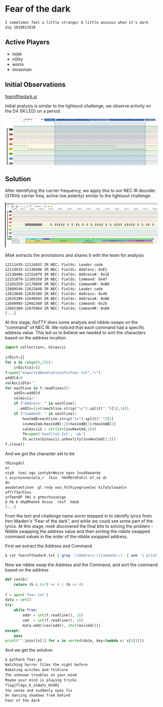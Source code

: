 # Fear of the dark

```
I sometimes feel a little strange/ A little anxious when it's dark
dip 1010011010
```

## Active Players

* miek
* n0tty
* worm
* mossman

## Initial Observations

[fearofthedark.sr](fearofthedark.sr)

Initial analysis is similar to the lightsout challenge, we observe activity on the D4 (IR LED) on a period.

![Periodicity](fearofthedark-periodicity.png)

## Solution

After identifying the carrier frequency, we apply this to our NEC IR decoder (37KHz carrier freq, active low polarity) similar to the lightsout challenge.

![Decoded with NEC IR](fearofthedark-decoded.png)

*Miek* extracts the annotations and shares it with the team for analysis

```text
12111435-12124933 IR NEC: Fields: Leader code
12124933-12138406 IR NEC: Fields: Address: 0xE1
12138406-12151879 IR NEC: Fields: Address#: 0x1E
12151879-12165359 IR NEC: Fields: Command: 0x47
12165359-12178850 IR NEC: Fields: Command#: 0xB8
12609549-12623048 IR NEC: Fields: Leader code
12623048-12635389 IR NEC: Fields: Address: 0x49
12635389-12649993 IR NEC: Fields: Address#: 0xB6
12649993-12662360 IR NEC: Fields: Command: 0x25
12662360-12676964 IR NEC: Fields: Command#: 0xDA
[...]
```

At this stage, *NoTTY* does some analysis and nibble-swaps on the "command" of NEC IR. We noticed that each command had a specific address value. This led us to believe we needed to sort the characters based on the address location.

```python
import collections, binascii

irDict={}
for a in range(0,255):
    irDict[a]=[]
f=open("exportedAnnotationsForFear.txt","r")
addOld=0
valAsciiOld=''
for eachline in f.readlines():
    addIn=addOld
    valAscii=''
    if ("Address: " in eachline):
       addIn=(int(eachline.strip("\n").split(" ")[5],16))
    if ("Command: " in eachline):
        hexCmdB=eachline.strip("\n").split(" ")[5]
        invHexCmd=hexCmdB[:2]+hexCmdB[3]+hexCmdB[2]
        valAscii2 = chr(int(invHexCmd,16))
        fh=open('hexFile2.txt', 'ab')
        fh.write(binascii.unhexlify(invHexCmd[2:]))
f.close()
```

And we got the character set to be

```text
tRiosgdsl
or
niyN  toai ogu iontybrWeice ngxn loud4awan4e
i asyrnsnneoiela_r  lkin  YmtRbrdfuhrl ef_ce dc
dn 
aeadetaetinom  gl rndy wso_fn}hiyegrsae{wc kifatylnaanln
ofYrf3arhlou
snTmenDF fWi o gtmsrhusoeigo
d hb b dhpMhehek Osses  rksf  hdub
[...]
```

From the text and challenge name *worm* stepped in to identify lyrics from Iron Maiden's "Fear of the dark", and while we could see some part of the lyrics. At this stage, *miek* discovered the final bits to solving the problem - Nibble swapping the address value and then sorting the nibble swapped command values in the order of the nibble swapped address.

First we extract the Address and Command

```bash
$ cat fearofthedark.txt | grep '\(Address:\|Command:\)' | awk '{ print $6 }' > fear.txt
```

Now we nibble swap the Address and the Command, and sort the command based on the address

```python
def rev(b):
    return (b & 0xf) << 4 | (b >> 4)

f = open('fear.txt')
data = set()
try:
    while True:
        addr = int(f.readline(), 16)
        cmd  = int(f.readline(), 16)
        data.add((rev(addr), chr(rev(cmd))))
except:
    pass
print("".join([x[1] for x in sorted(data, key=lambda x: x[0])]))
```

And we get the solution

```bash
$ python3 fear.py
Watching horror films the night before
Debating witches and folklore
The unknown troubles on your mind
Maybe your mind is playing tricks
flag{fl4gs_R_alWaYs_N34R}
You sense and suddenly eyes fix
On dancing shadows from behind
Fear of the dark
```



